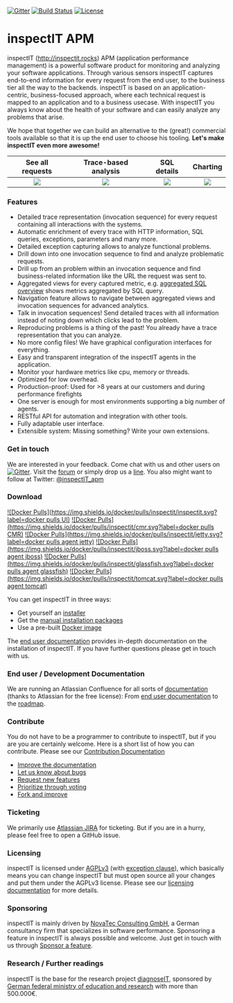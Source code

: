 [![Gitter](https://img.shields.io/badge/Gitter-join%20chat-brightgreen.svg)](https://gitter.im/inspectIT/chat?utm_source=badge&utm_medium=badge&utm_campaign=pr-badge&utm_content=badge) [![Build Status](http://jenkins.inspectit.rocks/buildStatus/icon?job=inspectIT%20-%20Integration)](http://jenkins.inspectit.rocks/job/inspectIT%20-%20Integration/) [![License](https://img.shields.io/badge/License-AGPLv3--with--exception-brightgreen.svg)](https://github.com/inspectIT/inspectIT/blob/master/LICENSE.txt)

# inspectIT APM
inspectIT (http://inspectit.rocks) APM (application performance management) is a powerful software product for monitoring and analyzing your software applications. Through various sensors inspectIT captures end-to-end information for every request from the end user, to the business tier all the way to the backends. inspectIT is based on an application-centric, business-focused approach, where each technical request is mapped to an application and to a business usecase. With inspectIT you always know about the health of your software and can easily analyze any problems that arise.

We hope that together we can build an alternative to the (great!) commercial tools available so that it is up the end user to choose his tooling. **Let's make inspectIT even more awesome!**

| See all requests | Trace-based analysis | SQL details | Charting |
:-------------------------:|:-------------------------:|:-------------------------:|:-------------------------:
|![](http://inspectit.github.io/inspectIT/screenshots/httOverview.png) | ![](http://inspectit.github.io/inspectIT/screenshots/invocWithSQLLocate.png) | ![](http://inspectit.github.io/inspectIT/screenshots/sqlOverviewWithStorage.png) | ![](http://inspectit.github.io/inspectIT/screenshots/graphsRepo.png)|

### Features
- Detailed trace representation (invocation sequence) for every request containing all interactions with the systems.
- Automatic enrichment of every trace with HTTP information, SQL queries, exceptions, parameters and many more.
- Detailed exception capturing allows to analyze functional problems.
- Drill down into one invocation sequence to find and analyze problematic requests.
- Drill up from an problem within an invocation sequence and find business-related information like the URL the  request was sent to.
- Aggregated views for every captured metric, e.g. [aggregated SQL overview](http://inspectit.github.io/inspectIT/screenshots/sqlOverviewWithStorage.png) shows metrics aggregated by SQL query.
- Navigation feature allows to navigate between aggregated views and invocation sequences for advanced analytics.
- Talk in invocation sequences! Send detailed traces with all information instead of noting down which clicks lead to the problem.
- Reproducing problems is a thing of the past! You already have a trace representation that you can analyze.
- No more config files! We have graphical configuration interfaces for everything.
- Easy and transparent integration of the inspectIT agents in the application.
- Monitor your hardware metrics like cpu, memory or threads.
- Optimized for low overhead.
- Production-proof: Used for >8 years at our customers and during performance firefights
- One server is enough for most environments supporting a big number of agents.  
- RESTful API for automation and integration with other tools.
- Fully adaptable user interface.
- Extensible system: Missing something? Write your own extensions.

### Get in touch
We are interested in your feedback. Come chat with us and other users on [![Gitter](https://img.shields.io/badge/Gitter-join%20chat-brightgreen.svg)](https://gitter.im/inspectIT/chat?utm_source=badge&utm_medium=badge&utm_campaign=pr-badge&utm_content=badge). Visit the [forum](https://groups.google.com/forum/#!forum/inspectit) or simply drop us a [line](mailto:info.inspectit@novatec-gmbh.de). You also might want to follow at Twitter: [@inspectIT_apm](https://twitter.com/inspectit_apm)

### Download
[![Docker Pulls](https://img.shields.io/docker/pulls/inspectit/inspectit.svg?label=docker pulls UI)](https://registry.hub.docker.com/u/inspectit/inspectit/) [![Docker Pulls](https://img.shields.io/docker/pulls/inspectit/cmr.svg?label=docker pulls CMR)](https://registry.hub.docker.com/u/inspectit/cmr/) [![Docker Pulls](https://img.shields.io/docker/pulls/inspectit/jetty.svg?label=docker pulls agent jetty)](https://registry.hub.docker.com/u/inspectit/jetty/) [![Docker Pulls](https://img.shields.io/docker/pulls/inspectit/jboss.svg?label=docker pulls agent jboss)](https://registry.hub.docker.com/u/inspectit/jboss/) [![Docker Pulls](https://img.shields.io/docker/pulls/inspectit/glassfish.svg?label=docker pulls agent glassfish)](https://registry.hub.docker.com/u/inspectit/glassfish/) [![Docker Pulls](https://img.shields.io/docker/pulls/inspectit/tomcat.svg?label=docker pulls agent tomcat)](https://registry.hub.docker.com/u/inspectit/tomcat/)

You can get inspectIT in three ways:
- Get yourself an [installer](http://inspectit.rocks/download)
- Get the [manual installation packages](http://inspectit.rocks/download)
- Use a pre-built [Docker image](https://hub.docker.com/u/inspectit/)

The [end user documentation](https://inspectit-performance.atlassian.net/wiki/display/DOC/End+User+Documentation+Home) provides in-depth documentation on the installation of inspectIT. If you have further questions please get in touch with us.

### End user / Development Documentation
We are running an Atlassian Confluence for all sorts of [documentation](https://inspectit-performance.atlassian.net/wiki) (thanks to Atlassian for the free license):
From [end user documentation](https://inspectit-performance.atlassian.net/wiki/display/DOC/End+User+Documentation+Home) to the [roadmap](https://inspectit-performance.atlassian.net/wiki/display/ROAD/Roadmap+Home).

### Contribute
You do not have to be a programmer to contribute to inspectIT, but if you are you are certainly welcome. Here is a short list of how you can contribute. Please see our [Contribution Documentation](https://inspectit-performance.atlassian.net/wiki/display/CONTRIBUTE/Contribute+Home)
- [Improve the documentation](https://inspectit-performance.atlassian.net/wiki/display/CONTRIBUTE/Contribute+documentation)
- [Let us know about bugs](https://inspectit-performance.atlassian.net/wiki/display/CONTRIBUTE/Contribute+a+bug+report)
- [Request new features](https://inspectit-performance.atlassian.net/wiki/display/CONTRIBUTE/Add+feature+requests)
- [Prioritize through voting](https://inspectit-performance.atlassian.net/wiki/display/CONTRIBUTE/Vote+for+features+and+bugs)
- [Fork and improve](https://inspectit-performance.atlassian.net/wiki/display/CONTRIBUTE/Contribute+source+code)

### Ticketing
We primarily use [Atlassian JIRA](https://inspectit-performance.atlassian.net/secure/Dashboard.jspa) for ticketing. But if you are in a hurry, please feel free to open a GitHub issue.

### Licensing
inspectIT is licensed under [AGPLv3](https://github.com/inspectIT/inspectIT/blob/master/LICENSE.txt) (with [exception clause](https://github.com/inspectIT/inspectIT/blob/master/LICENSEEXCEPTIONS.txt)), which basically means you can change inspectIT but must open source all your changes and put them under the AGPLv3 license. Please see our [licensing documentation](https://inspectit-performance.atlassian.net/wiki/display/LIC/Licensing) for more details.

### Sponsoring
inspectIT is mainly driven by [NovaTec Consulting GmbH](http://www.novatec-gmbh.de/), a German consultancy firm that specializes in software performance. Sponsoring a feature in inspectIT is always possible and welcome. Just get in touch with us through [Sponsor a feature](https://inspectit-performance.atlassian.net/wiki/display/CONTRIBUTE/Sponsor+a+feature).

### Research / Further readings
inspectIT is the base for the research project [diagnoseIT](http://diagnoseit.github.io/), sponsored by [German federal ministry of education and research](http://www.bmbf.de) with more than 500.000€.

<!-- interesting badges for further integration -->
<!-- coveralls.io badge -->
<!-- [![Coverage Status](https://coveralls.io/repos/OCA/product-attribute/badge.png?branch=8.0)](https://coveralls.io/r/OCA/product-attribute?branch=8.0) -->
<!-- [![Bountysource](https://img.shields.io/bountysource/team/inspectit/activity.svg)]() -->
